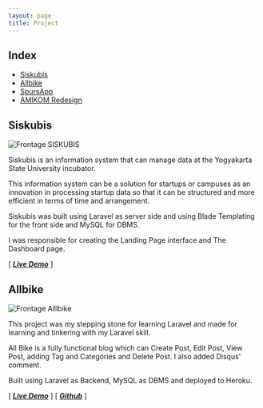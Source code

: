 ```yaml
---
layout: page
title: Project
---
```


## Index <!-- omit in toc -->
- [Siskubis](#siskubis)
- [Allbike](#allbike)
- [SpursApp](#spursapp)
- [AMIKOM Redesign](#amikomredesign)

## Siskubis
![Frontage SISKUBIS](https://i.postimg.cc/yY6P2q9h/Siskubis.png)

Siskubis is an information system that can manage data at the Yogyakarta State University incubator.

This information system can be a solution for startups or campuses as an innovation in processing startup data so that it can be structured and more efficient in terms of time and arrangement.

Siskubis was built using Laravel as server side and using Blade Templating for the front side and MySQL for DBMS.

I was responsible for creating the Landing Page interface and The Dashboard page.


[ [***Live Demo***](https://siskubis.my.id/) ] 


## Allbike
![Frontage Alllbike](https://i.postimg.cc/fWS5CmGc/Allbike.png)

This project was my stepping stone for learning Laravel and made for learning and tinkering with my Laravel skill.

All Bike is a fully functional blog which can Create Post, Edit Post, View Post, adding Tag and Categories and Delete Post. I also added Disqus' comment.

Built using Laravel as Backend, MySQL as DBMS and deployed to Heroku.

[ [***Live Demo***](http://limitless-shelf-44891.herokuapp.com/) ] 
[ [***Github***](https://github.com/fleetimee/allbike-cms) ] 

